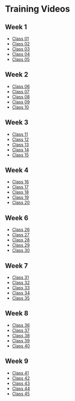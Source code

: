 # Training Videos

## Week 1

- [Class 01](https://frontrowviews.com/Home/Event/Play/5ef39b7c8a269e1be8b98e1b)
- [Class 02]()
- [Class 03]()
- [Class 04]()
- [Class 05]()

## Week 2
- [Class 06]()
- [Class 07]()
- [Class 08]()
- [Class 09]()
- [Class 10]()

## Week 3
- [Class 11]()
- [Class 12]()
- [Class 13]()
- [Class 14]()
- [Class 15]()

## Week 4
- [Class 16]()
- [Class 17]()
- [Class 18]()
- [Class 19]()
- [Class 20]()

## Week 6

- [Class 26]()
- [Class 27]()
- [Class 28]()
- [Class 29]()
- [Class 30]()

## Week 7
- [Class 31]()
- [Class 32]()
- [Class 33]()
- [Class 34]()
- [Class 35]()

## Week 8
- [Class 36]()
- [Class 37]()
- [Class 38]()
- [Class 39]()
- [Class 40]()

## Week 9
- [Class 41]()
- [Class 42]()
- [Class 43]()
- [Class 44]()
- [Class 45]()

